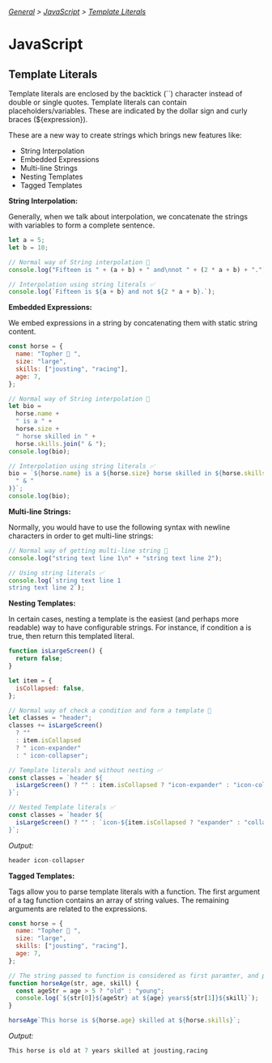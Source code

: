 _[General](../README.md) > [JavaScript](./main.md) > [Template Literals](./TemplateLiterals.md)_

# **JavaScript**

## **Template Literals**

Template literals are enclosed by the backtick (``) character instead of double or single quotes. Template literals can contain placeholders/variables. These are indicated by the dollar sign and curly braces (\${expression}).

These are a new way to create strings which brings new features like:

- String Interpolation
- Embedded Expressions
- Multi-line Strings
- Nesting Templates
- Tagged Templates

**String Interpolation:**

Generally, when we talk about interpolation, we concatenate the strings with variables to form a complete sentence.

```javascript
let a = 5;
let b = 10;

// Normal way of String interpolation 💩
console.log("Fifteen is " + (a + b) + " and\nnot " + (2 * a + b) + ".");

// Interpolation using string literals ✅
console.log(`Fifteen is ${a + b} and not ${2 * a + b}.`);
```

**Embedded Expressions:**

We embed expressions in a string by concatenating them with static string content.

```javascript
const horse = {
  name: "Topher 🐴 ",
  size: "large",
  skills: ["jousting", "racing"],
  age: 7,
};

// Normal way of String interpolation 💩
let bio =
  horse.name +
  " is a " +
  horse.size +
  " horse skilled in " +
  horse.skills.join(" & ");
console.log(bio);

// Interpolation using string literals ✅
bio = `${horse.name} is a ${horse.size} horse skilled in ${horse.skills.join(
  " & "
)}`;
console.log(bio);
```

**Multi-line Strings:**

Normally, you would have to use the following syntax with newline characters in order to get multi-line strings:

```javascript
// Normal way of getting multi-line string 💩
console.log("string text line 1\n" + "string text line 2");

// Using string literals ✅
console.log(`string text line 1
string text line 2`);
```

**Nesting Templates:**

In certain cases, nesting a template is the easiest (and perhaps more readable) way to have configurable strings. For instance, if condition a is true, then return this templated literal.

```javascript
function isLargeScreen() {
  return false;
}

let item = {
  isCollapsed: false,
};

// Normal way of check a condition and form a template 💩
let classes = "header";
classes += isLargeScreen()
  ? ""
  : item.isCollapsed
  ? " icon-expander"
  : " icon-collapser";

// Template literals and without nesting ✅
const classes = `header ${
  isLargeScreen() ? "" : item.isCollapsed ? "icon-expander" : "icon-collapser"
}`;

// Nested Template literals ✅
const classes = `header ${
  isLargeScreen() ? "" : `icon-${item.isCollapsed ? "expander" : "collapser"}`
}`;
```

_Output:_

```javascript
header icon-collapser
```

**Tagged Templates:**

Tags allow you to parse template literals with a function. The first argument of a tag function contains an array of string values. The remaining arguments are related to the expressions.

```javascript
const horse = {
  name: "Topher 🐴 ",
  size: "large",
  skills: ["jousting", "racing"],
  age: 7,
};

// The string passed to function is considered as first paramter, and provided expressions are the following parameters
function horseAge(str, age, skill) {
  const ageStr = age > 5 ? "old" : "young";
  console.log(`${str[0]}${ageStr} at ${age} years${str[1]}${skill}`);
}

horseAge`This horse is ${horse.age} skilled at ${horse.skills}`;
```

_Output:_

```javascript
This horse is old at 7 years skilled at jousting,racing
```

